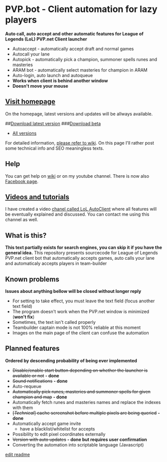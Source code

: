 

# PVP.bot - Client automation for lazy players
**Auto call, auto accept and other automatic features for League of Legends (LoL) PVP.net Client launcher**
 - Autoaccept - automatically accept draft and normal games
 - Autocall your lane
 - Autopick - automatically pick a champion, summoner spells runes and masteries
 - ARAM bot - automatically select masteries for champion in ARAM
 - Auto-login, auto launch and autoqueue
 - **Works when client is behind another window**
 - **Doesn't move your mouse**

## [Visit homepage](http://darker.github.io/auto-client/)
On the homepage, latest versions and updates will be allways available.

##[Download latest version](http://darker.github.io/auto-client/download/)
###[Download beta](http://darker.github.io/auto-client/download-beta/)
 - [All versions](https://github.com/Darker/auto-client/releases)

For detailed information, [please refer to wiki](https://github.com/Darker/auto-client/wiki). On this page I'll
rather post some technical info and SEO meaningless texts.

## Help
You can get help on [wiki](https://github.com/Darker/auto-client/wiki) or on my youtube channel. There is now also [Facebook page](https://www.facebook.com/autoclient/).

## [Videos and tutorials](https://www.youtube.com/channel/UCKBWfX3cbOy9xeBKPGwsx-g/videos)

I have created a video [chanel called LoL AutoClient](https://www.youtube.com/channel/UCKBWfX3cbOy9xeBKPGwsx-g/videos) where all features will be eventually explained and discussed. You can contact me using this channel as well.

## What is this?
**This text partially exists for search engines, you can skip it if you have the general idea.**
This repository presents sourcecode for League of Legends PVP.net client bot that automatically accepts games, 
auto calls your lane and automaticaly accepts players in team-builder

## Known problems
**Issues about anything bellow will be closed without longer reply**

 - For setting to take effect, you must leave the text field (focus another text field)
 - The program doesn't work when the PVP.net window is minimized (**won't fix**)
 - Sometimes, the text isn't called properly
 - Teambuilder captain mode is not 100% reliable at this moment
 - Images on the main page of the client can confuse the automation
 
## Planned features
**Ordered by descending probability of being ever implemented**

 - ~~Disable/enable start button depending on whether the launcher is available or not~~ **- done**
 - ~~Sound notifications~~ **- done**
 - Auto-requeue
 - ~~Automatically pick runes, masteries and summoner spells for given champion and map~~ **- done**
 - Automatically fetch runes and masteries names and replace the indexes with them
 - ~~[*Technical*] cache screenshot before multiple pixels are being queried~~ **- done**
 - Automatically accept game invite
   - have a blacklist/whitelist for accepts
 - Possibility to edit pixel coordinates externally
 - ~~Version with auto updates~~ **- done but requires user confirmation**
 - Converting the automation into scriptable language (Javascript)

[edit readme](https://github.com/Darker/auto-client/edit/master/README.md)
